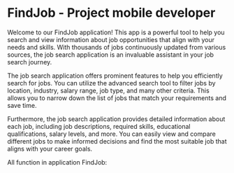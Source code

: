 # FindJob - Project mobile developer
Welcome to our FindJob application! This app is a powerful tool to help you search and view information about job opportunities that align with your needs and skills. With thousands of jobs continuously updated from various sources, the job search application is an invaluable assistant in your job search journey.

The job search application offers prominent features to help you efficiently search for jobs. You can utilize the advanced search tool to filter jobs by location, industry, salary range, job type, and many other criteria. This allows you to narrow down the list of jobs that match your requirements and save time.

Furthermore, the job search application provides detailed information about each job, including job descriptions, required skills, educational qualifications, salary levels, and more. You can easily view and compare different jobs to make informed decisions and find the most suitable job that aligns with your career goals.

All function in application FindJob:




